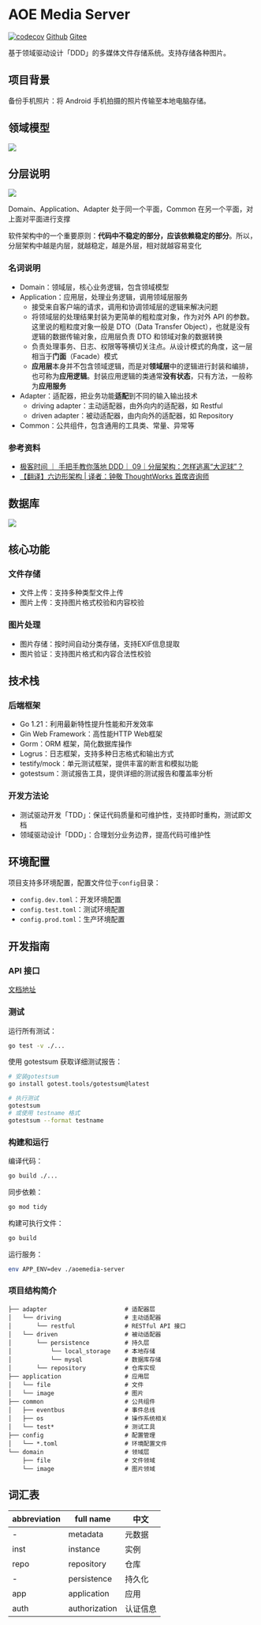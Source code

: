 # AOE Media Server

[![codecov](https://codecov.io/gh/aoeai/aoemedia-server/graph/badge.svg?token=V4X3CoF3Ph)](https://codecov.io/gh/aoeai/aoemedia-server)
[Github](https://github.com/aoeai/aoemedia-server)
[Gitee](https://gitee.com/wyyl1/aoemedia-server)

基于领域驱动设计「DDD」的多媒体文件存储系统。支持存储各种图片。

## 项目背景

备份手机照片：将 Android 手机拍摄的照片传输至本地电脑存储。

## 领域模型

![](docs/images/领域模型.png)

## 分层说明

![](docs/images/分层说明.png)

Domain、Application、Adapter 处于同一个平面，Common 在另一个平面，对上面对平面进行支撑

软件架构中的一个重要原则：**代码中不稳定的部分，应该依赖稳定的部分**。所以，分层架构中越是内层，就越稳定，越是外层，相对就越容易变化

### 名词说明

- Domain：领域层，核心业务逻辑，包含领域模型
- Application：应用层，处理业务逻辑，调用领域层服务
  - 接受来自客户端的请求，调用和协调领域层的逻辑来解决问题
  - 将领域层的处理结果封装为更简单的粗粒度对象，作为对外 API 的参数。这里说的粗粒度对象一般是 DTO（Data Transfer Object），也就是没有逻辑的数据传输对象，应用层负责 DTO 和领域对象的数据转换
  - 负责处理事务、日志、权限等等横切关注点。从设计模式的角度，这一层相当于**门面**（Facade）模式
  - **应用层**本身并不包含领域逻辑，而是对**领域层**中的逻辑进行封装和编排，也可称为**应用逻辑**。封装应用逻辑的类通常**没有状态**，只有方法，一般称为**应用服务**
- Adapter：适配器，把业务功能**适配**到不同的输入输出技术
  - driving adapter：主动适配器，由外向内的适配器，如 Restful
  - driven adapter：被动适配器，由内向外的适配器，如 Repository
- Common：公共组件，包含通用的工具类、常量、异常等

### 参考资料

- [极客时间 ｜ 手把手教你落地 DDD｜ 09｜分层架构：怎样逃离“大泥球”？](http://gk.link/a/11WlS)
- [【翻译】六边形架构 | 译者：钟敬 ThoughtWorks 首席咨询师](https://zhuanlan.zhihu.com/p/113681224)

## 数据库

![](docs/images/数据库.png)

## 核心功能

### 文件存储
- 文件上传：支持多种类型文件上传
- 图片上传：支持图片格式校验和内容校验

### 图片处理
- 图片存储：按时间自动分类存储，支持EXIF信息提取
- 图片验证：支持图片格式和内容合法性校验

## 技术栈

### 后端框架
- Go 1.21：利用最新特性提升性能和开发效率
- Gin Web Framework：高性能HTTP Web框架
- Gorm：ORM 框架，简化数据库操作
- Logrus：日志框架，支持多种日志格式和输出方式
- testify/mock：单元测试框架，提供丰富的断言和模拟功能
- gotestsum：测试报告工具，提供详细的测试报告和覆盖率分析

### 开发方法论
- 测试驱动开发「TDD」：保证代码质量和可维护性，支持即时重构，测试即文档
- 领域驱动设计「DDD」：合理划分业务边界，提高代码可维护性

## 环境配置

项目支持多环境配置，配置文件位于`config`目录：
- `config.dev.toml`：开发环境配置
- `config.test.toml`：测试环境配置
- `config.prod.toml`：生产环境配置

## 开发指南

### API 接口

[文档地址](https://apifox.com/apidoc/shared-e09cdfae-ce75-4d1e-8dcb-ca2c2a479a45)

### 测试

运行所有测试：
```bash
go test -v ./...
```

使用 gotestsum 获取详细测试报告：
```bash
# 安装gotestsum
go install gotest.tools/gotestsum@latest

# 执行测试
gotestsum
# 或使用 testname 格式
gotestsum --format testname
```

### 构建和运行

编译代码：
```bash
go build ./...
```

同步依赖：
```bash
go mod tidy
```

构建可执行文件：
```bash
go build
```

运行服务：
```bash
env APP_ENV=dev ./aoemedia-server
```

### 项目结构简介

```
├── adapter                      # 适配器层
│   └── driving                  # 主动适配器
│       └── restful              # RESTful API 接口
│   └── driven                   # 被动适配器
│       └── persistence          # 持久层
│           └── local_storage    # 本地存储
│           └── mysql            # 数据库存储
│       └── repository           # 仓库实现
├── application                  # 应用层
│   └── file                     # 文件
│   └── image                    # 图片
├── common                       # 公共组件
│   ├── eventbus                 # 事件总线
│   ├── os                       # 操作系统相关
│   └── test*                    # 测试工具
├── config                       # 配置管理
│   └── *.toml                   # 环境配置文件
└── domain                       # 领域层
    ├── file                     # 文件领域
    └── image                    # 图片领域
```

## 词汇表

| abbreviation | full name     | 中文   |
|--------------|---------------|------|
| -            | metadata      | 元数据  |
| inst         | instance      | 实例   |
| repo         | repository    | 仓库   |
| -            | persistence   | 持久化  |
| app          | application   | 应用   |
| auth         | authorization | 认证信息 |